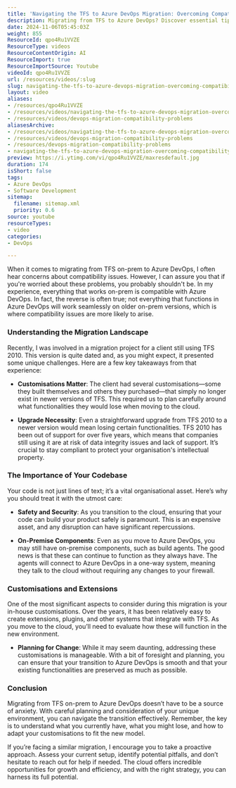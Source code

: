 ```yaml
---
title: 'Navigating the TFS to Azure DevOps Migration: Overcoming Compatibility Concerns with Confidence'
description: Migrating from TFS to Azure DevOps? Discover essential tips to ensure compatibility, safeguard your code, and navigate customisations for a smooth transition!
date: 2024-11-06T05:45:03Z
weight: 855
ResourceId: qpo4Ru1VVZE
ResourceType: videos
ResourceContentOrigin: AI
ResourceImport: true
ResourceImportSource: Youtube
videoId: qpo4Ru1VVZE
url: /resources/videos/:slug
slug: navigating-the-tfs-to-azure-devops-migration-overcoming-compatibility-concerns-with-confidence
layout: video
aliases:
- /resources/qpo4Ru1VVZE
- /resources/videos/navigating-the-tfs-to-azure-devops-migration-overcoming-compatibility-concerns-with-confidence
- /resources/videos/devops-migration-compatibility-problems
aliasesArchive:
- /resources/videos/navigating-the-tfs-to-azure-devops-migration-overcoming-compatibility-concerns-with-confidence
- /resources/videos/devops-migration-compatibility-problems
- /resources/devops-migration-compatibility-problems
- navigating-the-tfs-to-azure-devops-migration-overcoming-compatibility-concerns-with-confidence
preview: https://i.ytimg.com/vi/qpo4Ru1VVZE/maxresdefault.jpg
duration: 174
isShort: false
tags:
- Azure DevOps
- Software Development
sitemap:
  filename: sitemap.xml
  priority: 0.6
source: youtube
resourceTypes:
- video
categories:
- DevOps

---
```

When it comes to migrating from TFS on-prem to Azure DevOps, I often hear concerns about compatibility issues. However, I can assure you that if you're worried about these problems, you probably shouldn't be. In my experience, everything that works on-prem is compatible with Azure DevOps. In fact, the reverse is often true; not everything that functions in Azure DevOps will work seamlessly on older on-prem versions, which is where compatibility issues are more likely to arise.

### Understanding the Migration Landscape

Recently, I was involved in a migration project for a client still using TFS 2010. This version is quite dated and, as you might expect, it presented some unique challenges. Here are a few key takeaways from that experience:

- **Customisations Matter**: The client had several customisations—some they built themselves and others they purchased—that simply no longer exist in newer versions of TFS. This required us to plan carefully around what functionalities they would lose when moving to the cloud.

- **Upgrade Necessity**: Even a straightforward upgrade from TFS 2010 to a newer version would mean losing certain functionalities. TFS 2010 has been out of support for over five years, which means that companies still using it are at risk of data integrity issues and lack of support. It’s crucial to stay compliant to protect your organisation's intellectual property.

### The Importance of Your Codebase

Your code is not just lines of text; it’s a vital organisational asset. Here’s why you should treat it with the utmost care:

- **Safety and Security**: As you transition to the cloud, ensuring that your code can build your product safely is paramount. This is an expensive asset, and any disruption can have significant repercussions.

- **On-Premise Components**: Even as you move to Azure DevOps, you may still have on-premise components, such as build agents. The good news is that these can continue to function as they always have. The agents will connect to Azure DevOps in a one-way system, meaning they talk to the cloud without requiring any changes to your firewall.

### Customisations and Extensions

One of the most significant aspects to consider during this migration is your in-house customisations. Over the years, it has been relatively easy to create extensions, plugins, and other systems that integrate with TFS. As you move to the cloud, you’ll need to evaluate how these will function in the new environment. 

- **Planning for Change**: While it may seem daunting, addressing these customisations is manageable. With a bit of foresight and planning, you can ensure that your transition to Azure DevOps is smooth and that your existing functionalities are preserved as much as possible.

### Conclusion

Migrating from TFS on-prem to Azure DevOps doesn’t have to be a source of anxiety. With careful planning and consideration of your unique environment, you can navigate the transition effectively. Remember, the key is to understand what you currently have, what you might lose, and how to adapt your customisations to fit the new model. 

If you’re facing a similar migration, I encourage you to take a proactive approach. Assess your current setup, identify potential pitfalls, and don’t hesitate to reach out for help if needed. The cloud offers incredible opportunities for growth and efficiency, and with the right strategy, you can harness its full potential.

